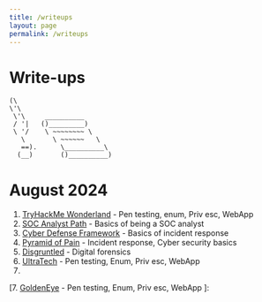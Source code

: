 ```yaml
---
title: /writeups
layout: page
permalink: /writeups
---
```

# Write-ups
```
(\ 
\'\ 
 \'\     __________  
 / '|   ()_________)
 \ '/    \ ~~~~~~~~ \
   \       \ ~~~~~~   \
   ==).      \__________\
  (__)       ()__________)
```

# August 2024
1. [TryHackMe Wonderland](/writeups/thm/wonderland.md) - Pen testing, enum, Priv esc, WebApp
2. [SOC Analyst Path](/writeups/htb/SOCanalystpath.md) - Basics of being a SOC analyst
3. [Cyber Defense Framework](/writeups/thm/SOC1Path/CDF.md) - Basics of incident response 
4. [Pyramid of Pain](/writeups/thm/SOC1Path/PoP.md) - Incident response, Cyber security basics
5. [Disgruntled](/writeups/thm/disgruntled.md) - Digital forensics
6. [UltraTech](/writeups/thm/ultratech.md) - Pen testing, Enum, Priv esc, WebApp
7. 

[7. [GoldenEye](/writeups/thm/goldeneye.md) - Pen testing, Enum, Priv esc, WebApp ]:
   
